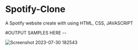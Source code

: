 # Spotify-Clone
A Spotify website create with using HTML, CSS, JAVASCRIPT

#OUTPUT SAMPLES HERE --

![Screenshot 2023-07-30 182543](https://github.com/Rudra267/Spotify-Clone/assets/122002449/ee384f1f-6f22-4bd2-9207-d9f62e1e364b)
